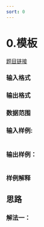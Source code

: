 ```yaml
---
sort: 0
---
```


# 0.模板

[题目链接](https://www.acwing.com/problem/content/xxx/)




### 输入格式


### 输出格式


### 数据范围



### 输入样例:
```

```
### 输出样例：
```

```
### 样例解释


## 思路

### 解法一：


```c++

```

